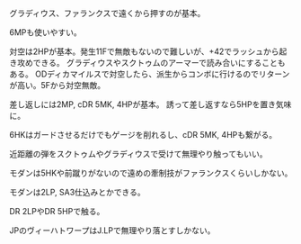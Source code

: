 グラディウス、ファランクスで遠くから押すのが基本。

6MPも使いやすい。

対空は2HPが基本。発生11Fで無敵もないので難しいが、+42でラッシュから起き攻めできる。
グラディウスやスクトゥムのアーマーで読み合いにすることもある。
ODディカマイルスで対空したら、派生からコンボに行けるのでリターンが高い。5Fから対空無敵。

差し返しには2MP, cDR 5MK, 4HPが基本。
誘って差し返すなら5HPを置き気味に。

6HKはガードさせるだけでもゲージを削れるし、cDR 5MK, 4HPも繋がる。

近距離の弾をスクトゥムやグラディウスで受けて無理やり触ってもいい。

モダンは5HKや前蹴りがないので遠めの牽制技がファランクスくらいしかない。

モダンは2LP, SA3仕込みとかできる。

DR 2LPやDR 5HPで触る。

JPのヴィーハトワープはJ.LPで無理やり落とすしかない。
